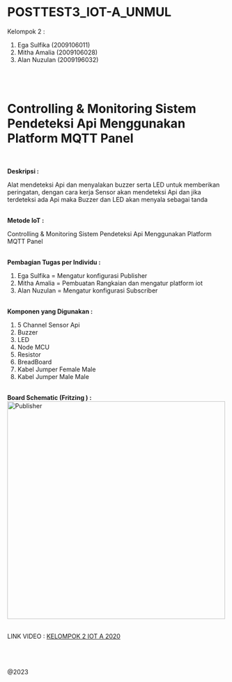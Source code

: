 # POSTTEST3_IOT-A_UNMUL

Kelompok 2 :
1. Ega Sulfika (2009106011)
2. Mitha Amalia (2009106028)
3. Alan Nuzulan (2009196032)

<br><br><h1><b>Controlling & Monitoring Sistem Pendeteksi Api Menggunakan Platform MQTT Panel</b></h1><br>

<b>Deskripsi :</b>
<p>Alat mendeteksi Api dan menyalakan buzzer serta LED untuk memberikan peringatan, dengan cara kerja Sensor akan mendeteksi Api dan jika terdeteksi ada Api maka Buzzer dan LED akan menyala sebagai tanda</p>

<br><b>Metode IoT :</b>
<p>Controlling & Monitoring Sistem Pendeteksi Api Menggunakan Platform MQTT Panel</p>

<br><b>Pembagian Tugas per Individu :</b>
1. Ega Sulfika = Mengatur konfigurasi Publisher
2. Mitha Amalia = Pembuatan Rangkaian dan mengatur platform iot
3. Alan Nuzulan = Mengatur konfigurasi Subscriber

<br><b>Komponen yang Digunakan :</b>
1. 5 Channel Sensor Api 
2. Buzzer 
3. LED 
4. Node MCU 
5. Resistor 
6. BreadBoard 
7. Kabel Jumper Female Male 
8. Kabel Jumper Male Male 

<br><b>Board Schematic (Fritzing ) :</b>
<img src="![Skematik Posttest 3_bb](https://user-images.githubusercontent.com/69804370/236658677-e3f76e87-e86e-47ba-ae84-3a7c8a89482b.jpg)" alt="Publisher" style="width:500px">




<br>LINK VIDEO : <a href="https://youtu.be/s2KMoXvKG5o">KELOMPOK 2 IOT A 2020</a>

<br><br><br>@2023
